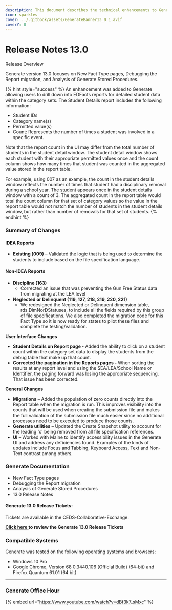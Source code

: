```yaml
---
description: This document describes the technical enhancements to Generate version 13.0.
icon: sparkles
cover: ../.gitbook/assets/GenerateBanner13_0 1.avif
coverY: 0
---
```


# Release Notes 13.0

Release Overview

Generate version 13.0 focuses on New Fact Type pages, Debugging the Report migration, and Analysis of Generate Stored Procedures.&#x20;

{% hint style="success" %}
An enhancement was added to Generate allowing users to drill down into EDFacts reports for detailed student data within the category sets. The Student Details report includes the following information:

* Student IDs
* Category name(s)
* Permitted value(s)
* Count: Represents the number of times a student was involved in a specific event.

Note that the report count in the UI may differ from the total number of students in the student detail window. The student detail window shows each student with their appropriate permitted values once and the count column shows how many times that student was counted in the aggregated value stored in the report table.

For example, using 007 as an example, the count in the student details window reflects the number of times that student had a disciplinary removal during a school year. The student appears once in the student details window with a count of 3. The aggregated count in the report table would total the count column for that set of category values so the value in the report table would not match the number of students in the student details window, but rather than number of removals for that set of students.&#x20;
{% endhint %}

### Summary of Changes

#### IDEA Reports

* **Existing (009)** – Validated the logic that is being used to determine the students to include based on the file specification language.

#### Non-IDEA Reports

* **Discipline (163)**
  * Corrected an issue that was preventing the Gun Free Status data from migrating at the LEA level
* **Neglected or Delinquent (119, 127, 218, 219, 220, 221)**&#x20;
  * We redesigned the Neglected or Delinquent dimension table, rds.DimNorDStatuses, to include all the fields required by this group of file specifications. We also completed the migration code for this Fact Type so it is now ready for states to pilot these files and complete the testing/validation.

**User Interface Changes**

* **Student Details on Report page -** Added the ability to click on a student count within the category set data to display the students from the debug table that make up that count.
* **Corrected the pagination in the Reports pages -** When sorting the results at any report level and using the SEA/LEA/School Name or Identifier, the paging forward was losing the appropriate sequencing. That issue has been corrected.

**General Changes**

* **Migrations** – Added the population of zero counts directly into the Report table when the migration is run.  This improves visibility into the counts that will be used when creating the submission file and makes the full validation of the submission file much easier since no additional processes need to be executed to produce those counts.
* **Generate utilities** – Updated the Create Snapshot utility to account for the leading 'c' being removed from all file specification references.​
* **UI** – Worked with Maine to identify accessibility issues in the Generate UI and address any deficiencies found.  Examples of the kinds of updates include Focus and Tabbing, Keyboard Access, Text and Non-Text contrast among others.​

### Generate Documentation

* New Fact Type pages​
* Debugging the Report migration​
* Analysis of Generate Stored Procedures​
* 13.0 Release Notes

#### Generate 13.0 Release Tickets:

Tickets are available in the CEDS-Collaborative-Exchange.&#x20;

[**Click here** ](https://github.com/CEDS-Collaborative-Exchange/Generate/issues?q=is%3Aissue%20state%3Aopen%20label%3Av13.0)**to review the Generate 13.0 Release Tickets**

### Compatible Systems

Generate was tested on the following operating systems and browsers:

* Windows 10 Pro
* Google Chrome, Version 68 0.3440.106 (Official Build) (64-bit) and Firefox Quantum 61.01 (64 bit)

***

### Generate Office Hour

{% embed url="https://www.youtube.com/watch?v=dBf3k7_sMxc" %}

